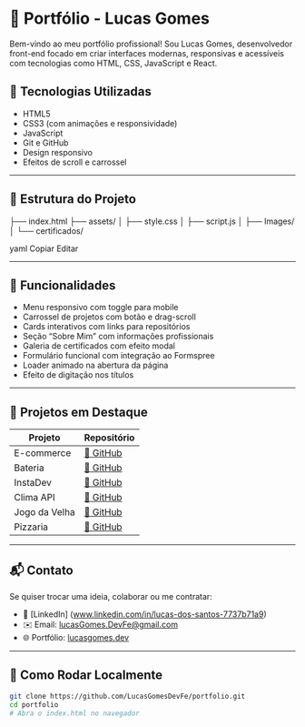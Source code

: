 # 🚀 Portfólio - Lucas Gomes

Bem-vindo ao meu portfólio profissional! Sou Lucas Gomes, desenvolvedor front-end focado em criar interfaces modernas, responsivas e acessíveis com tecnologias como HTML, CSS, JavaScript e React.

## 🧩 Tecnologias Utilizadas

- HTML5
- CSS3 (com animações e responsividade)
- JavaScript
- Git e GitHub
- Design responsivo
- Efeitos de scroll e carrossel

---

## 📂 Estrutura do Projeto

├── index.html
├── assets/
│ ├── style.css
│ ├── script.js
│ ├── Images/
│ └── certificados/

yaml
Copiar
Editar

---

## 🧪 Funcionalidades

- Menu responsivo com toggle para mobile
- Carrossel de projetos com botão e drag-scroll
- Cards interativos com links para repositórios
- Seção “Sobre Mim” com informações profissionais
- Galeria de certificados com efeito modal
- Formulário funcional com integração ao Formspree
- Loader animado na abertura da página
- Efeito de digitação nos títulos

---

## 💼 Projetos em Destaque

| Projeto         | Repositório                                                                 |
|----------------|-----------------------------------------------------------------------------|
| E-commerce      | [🔗 GitHub](https://github.com/LucasGomesDevFe/Projeto-E-commerce)         |
| Bateria         | [🔗 GitHub](https://github.com/LucasGomesDevFe/Projeto-bateria)            |
| InstaDev        | [🔗 GitHub](https://github.com/LucasGomesDevFe/InstaDev)                   |
| Clima API       | [🔗 GitHub](https://github.com/LucasGomesDevFe/Projeto-Clima)              |
| Jogo da Velha   | [🔗 GitHub](https://github.com/LucasGomesDevFe/Projeto-Jogo-da-velha)      |
| Pizzaria        | [🔗 GitHub](https://github.com/LucasGomesDevFe/Pizzaria-Js)                |

---

## 📬 Contato

Se quiser trocar uma ideia, colaborar ou me contratar:

- 💼 [LinkedIn] (www.linkedin.com/in/lucas-dos-santos-7737b71a9)
- ✉️ Email: lucasGomes.DevFe@gmail.com
- 🌐 Portfólio: [lucasgomes.dev](https://github.com/LucasGomesDevFe/Portifolio-Lucas-Gomes)

---

## 📌 Como Rodar Localmente

```bash
git clone https://github.com/LucasGomesDevFe/portfolio.git
cd portfolio
# Abra o index.html no navegador
